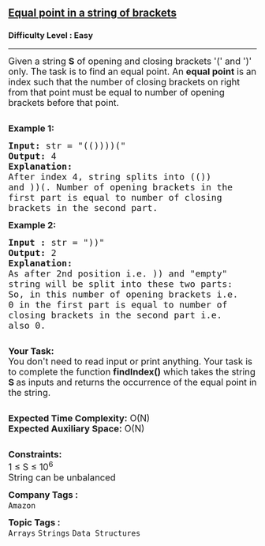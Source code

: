 <h2><a href="https://www.geeksforgeeks.org/problems/find-equal-point-in-string-of-brackets2542/1?page=1&category=Strings&difficulty=Easy&sortBy=difficulty">Equal point in a string of brackets</a></h2><h3>Difficulty Level : Easy</h3><hr><div class="problems_problem_content__Xm_eO"><p><span style="font-size:18px">Given a string <strong>S</strong> of opening and closing brackets '(' and ')' only. The task is to find an equal point. An&nbsp;<strong>equal point</strong>&nbsp;is an index such that the number of closing brackets on right from that point must be equal to number of opening brackets before that point.</span></p>

<p><br>
<span style="font-size:18px"><strong>Example 1:</strong></span></p>

<pre><span style="font-size:18px"><strong>Input: </strong>str = "(())))("
<strong>Output: </strong>4
<strong>Explanation:</strong>
After index 4, string splits into (())
and ))(. Number of opening brackets in the
first part is equal to number of closing
brackets in the second part.</span>
</pre>

<div><span style="font-size:18px"><strong>Example 2:</strong></span></div>

<pre><span style="font-size:18px"><strong>Input :</strong> str = "))"
<strong>Output:</strong> 2
<strong>Explanation:</strong>
As after 2nd position i.e. )) and "empty"
string will be split into these two parts:
So, in this number of opening brackets i.e.
0 in the first part is equal to number of
closing brackets in the second part i.e.
also 0.</span></pre>

<p><br>
<span style="font-size:18px"><strong>Your Task:&nbsp;&nbsp;</strong><br>
You don't need to read input or print anything. Your task is to complete the function <strong>findIndex()</strong>&nbsp;which takes the string <strong>S</strong><strong> </strong>as inputs and returns the occurrence of the equal point in the string.</span></p>

<p><br>
<span style="font-size:18px"><strong>Expected Time Complexity:</strong> O(N)<br>
<strong>Expected Auxiliary Space:</strong> O(N)</span></p>

<p><br>
<span style="font-size:18px"><strong>Constraints:</strong><br>
1 ≤ S ≤ 10<sup>6</sup><br>
String can be unbalanced</span></p>
</div><p><span style=font-size:18px><strong>Company Tags : </strong><br><code>Amazon</code>&nbsp;<br><p><span style=font-size:18px><strong>Topic Tags : </strong><br><code>Arrays</code>&nbsp;<code>Strings</code>&nbsp;<code>Data Structures</code>&nbsp;